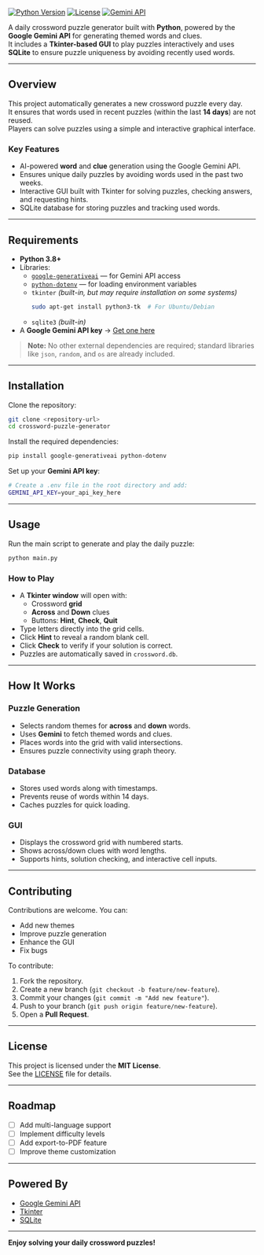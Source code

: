[![Python Version](https://img.shields.io/badge/python-3.8%2B-blue.svg)](https://www.python.org/downloads/)
[![License](https://img.shields.io/badge/license-MIT-green.svg)](./LICENSE)
[![Gemini API](https://img.shields.io/badge/Google-Gemini%20API-orange)](https://ai.google/)

A daily crossword puzzle generator built with **Python**, powered by the **Google Gemini API** for generating themed words and clues.  
It includes a **Tkinter-based GUI** to play puzzles interactively and uses **SQLite** to ensure puzzle uniqueness by avoiding recently used words.

---

## Overview

This project automatically generates a new crossword puzzle every day.  
It ensures that words used in recent puzzles (within the last **14 days**) are not reused.  
Players can solve puzzles using a simple and interactive graphical interface.

### Key Features

- AI-powered **word** and **clue** generation using the Google Gemini API.
- Ensures unique daily puzzles by avoiding words used in the past two weeks.
- Interactive GUI built with Tkinter for solving puzzles, checking answers, and requesting hints.
- SQLite database for storing puzzles and tracking used words.

---

## Requirements

- **Python 3.8+**
- Libraries:
  - [`google-generativeai`](https://pypi.org/project/google-generativeai/) — for Gemini API access
  - [`python-dotenv`](https://pypi.org/project/python-dotenv/) — for loading environment variables
  - `tkinter` *(built-in, but may require installation on some systems)*  
    ```bash
    sudo apt-get install python3-tk  # For Ubuntu/Debian
    ```
  - `sqlite3` *(built-in)*
- A **Google Gemini API key** → [Get one here](https://makersuite.google.com/)

> **Note:** No other external dependencies are required; standard libraries like `json`, `random`, and `os` are already included.

---

## Installation

Clone the repository:

```bash
git clone <repository-url>
cd crossword-puzzle-generator
```

Install the required dependencies:

```bash
pip install google-generativeai python-dotenv
```

Set up your **Gemini API key**:

```bash
# Create a .env file in the root directory and add:
GEMINI_API_KEY=your_api_key_here
```

---

## Usage

Run the main script to generate and play the daily puzzle:

```bash
python main.py
```

### How to Play

- A **Tkinter window** will open with:
  - Crossword **grid**
  - **Across** and **Down** clues
  - Buttons: **Hint**, **Check**, **Quit**
- Type letters directly into the grid cells.
- Click **Hint** to reveal a random blank cell.
- Click **Check** to verify if your solution is correct.
- Puzzles are automatically saved in `crossword.db`.

---

## How It Works

### Puzzle Generation
- Selects random themes for **across** and **down** words.
- Uses **Gemini** to fetch themed words and clues.
- Places words into the grid with valid intersections.
- Ensures puzzle connectivity using graph theory.

### Database
- Stores used words along with timestamps.
- Prevents reuse of words within 14 days.
- Caches puzzles for quick loading.

### GUI
- Displays the crossword grid with numbered starts.
- Shows across/down clues with word lengths.
- Supports hints, solution checking, and interactive cell inputs.

---

## Contributing

Contributions are welcome. You can:
- Add new themes
- Improve puzzle generation
- Enhance the GUI
- Fix bugs

To contribute:
1. Fork the repository.
2. Create a new branch (`git checkout -b feature/new-feature`).
3. Commit your changes (`git commit -m "Add new feature"`).
4. Push to your branch (`git push origin feature/new-feature`).
5. Open a **Pull Request**.

---

## License

This project is licensed under the **MIT License**.  
See the [LICENSE](./LICENSE) file for details.

---

## Roadmap

- [ ] Add multi-language support  
- [ ] Implement difficulty levels  
- [ ] Add export-to-PDF feature  
- [ ] Improve theme customization

---

## Powered By

- [Google Gemini API](https://ai.google/)
- [Tkinter](https://docs.python.org/3/library/tkinter.html)
- [SQLite](https://www.sqlite.org/)

---

**Enjoy solving your daily crossword puzzles!**